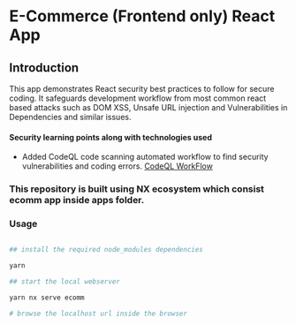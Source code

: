 # E-Commerce (Frontend only) React App

## Introduction

This app demonstrates React security best practices to follow for secure coding. It safeguards development workflow from most common react based attacks such as DOM XSS, Unsafe URL injection and Vulnerabilities in Dependencies and similar issues.

#### Security learning points along with technologies used

- Added CodeQL code scanning automated workflow to find security vulnerabilities and coding errors. [CodeQL WorkFlow](https://github.com/gaurav-js-dev/auth-react/actions/workflows/github-code-scanning/codeql)

### This repository is built using NX ecosystem which consist **ecomm** app inside apps folder.

### Usage

```bash

## install the required node_modules dependencies

yarn

## start the local webserver

yarn nx serve ecomm

# browse the localhost url inside the browser


```

